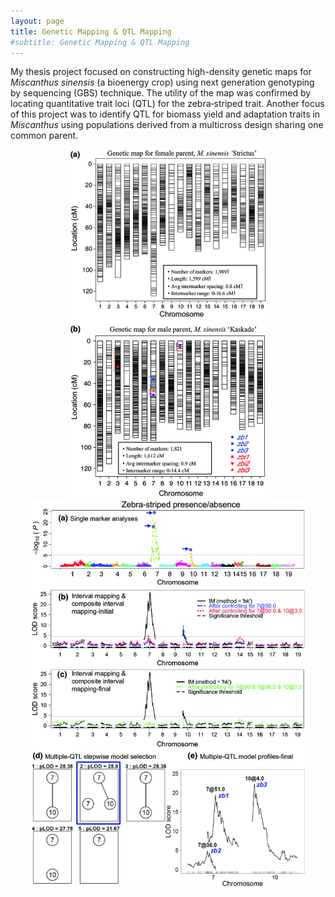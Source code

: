 ```yaml
---
layout: page
title: Genetic Mapping & QTL Mapping
#subtitle: Genetic Mapping & QTL Mapping
---
```


My thesis project focused on constructing high-density genetic maps for _Miscanthus sinensis_ (a bioenergy crop) using next generation genotyping by sequencing (GBS) technique. The utility of the map was confirmed by locating quantitative trait loci (QTL) for the zebra‐striped trait. Another focus of this project was to identify QTL for biomass yield and adaptation traits in _Miscanthus_ using populations derived from a multicross design sharing one common parent. 

<center>
<img src="/geneticmap.jpg" width="312" height="558">
</center>


<center>
<img src="/zebraQTL.jpg" width="437" height="618">
</center>

